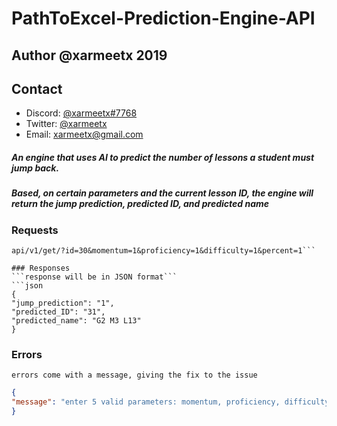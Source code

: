 # PathToExcel-Prediction-Engine-API
## Author @xarmeetx 2019
## Contact
- Discord: [@xarmeetx#7768](https://discord.gg)
- Twitter: [@xarmeetx](https://twitter.com/xarmeetx)
- Email: [xarmeetx@gmail.com](mailto:xarmeetx@gmail.com)

##### An engine that uses AI to predict the number of lessons a student must jump back. 
##### Based, on certain parameters and the current lesson ID, the engine will return the jump prediction, predicted ID, and predicted name

### Requests
```
api/v1/get/?id=30&momentum=1&proficiency=1&difficulty=1&percent=1```

### Responses
```response will be in JSON format```
```json
{
"jump_prediction": "1",
"predicted_ID": "31",
"predicted_name": "G2 M3 L13"
}
```

### Errors
```errors come with a message, giving the fix to the issue```
```json
{
"message": "enter 5 valid parameters: momentum, proficiency, difficulty, percent, and jump"
}
```
